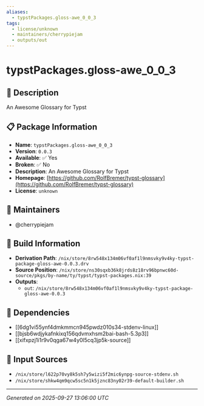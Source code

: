 ```yaml
---
aliases:
  - typstPackages.gloss-awe_0_0_3
tags:
  - license/unknown
  - maintainers/cherrypiejam
  - outputs/out
---
```


# typstPackages.gloss-awe_0_0_3

## 📝 Description

An Awesome Glossary for Typst

## 📋 Package Information

- **Name**: `typstPackages.gloss-awe_0_0_3`
- **Version**: `0.0.3`
- **Available**: ✅ Yes
- **Broken**: ✅ No
- **Description**: An Awesome Glossary for Typst
- **Homepage**: [https://github.com/RolfBremer/typst-glossary](https://github.com/RolfBremer/typst-glossary)
- **License**: `unknown`
## 👥 Maintainers

- @cherrypiejam


## 🔧 Build Information

- **Derivation Path**: `/nix/store/8rw548x134m06vf0af1l9nmsvky9v4ky-typst-package-gloss-awe-0.0.3.drv`
- **Source Position**: `/nix/store/ns30sqxb36k8jrds8z18rv96bpnwc60d-source/pkgs/by-name/ty/typst/typst-packages.nix:39`
- **Outputs**:
  - `out`:  `/nix/store/8rw548x134m06vf0af1l9nmsvky9v4ky-typst-package-gloss-awe-0.0.3`

## 🔗 Dependencies

- [[6dg1vi55ynf4dmkmmcn945pwdz010s34-stdenv-linux]]
- [[bjsb6wdjykafnkixq156qdvmxhsm2bai-bash-5.3p3]]
- [[xifxpzj1i1r9v0qga67w4y0l5cq3jp5k-source]]

## 📁 Input Sources

- `/nix/store/l622p70vy8k5sh7y5wizi5f2mic6ynpg-source-stdenv.sh`
- `/nix/store/shkw4qm9qcw5sc5n1k5jznc83ny02r39-default-builder.sh`

---
*Generated on 2025-09-27 13:06:00 UTC*
